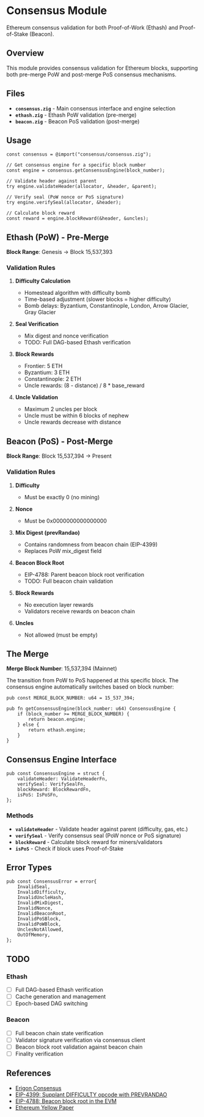 # Consensus Module

Ethereum consensus validation for both Proof-of-Work (Ethash) and Proof-of-Stake (Beacon).

## Overview

This module provides consensus validation for Ethereum blocks, supporting both pre-merge PoW and post-merge PoS consensus mechanisms.

## Files

- **`consensus.zig`** - Main consensus interface and engine selection
- **`ethash.zig`** - Ethash PoW validation (pre-merge)
- **`beacon.zig`** - Beacon PoS validation (post-merge)

## Usage

```zig
const consensus = @import("consensus/consensus.zig");

// Get consensus engine for a specific block number
const engine = consensus.getConsensusEngine(block_number);

// Validate header against parent
try engine.validateHeader(allocator, &header, &parent);

// Verify seal (PoW nonce or PoS signature)
try engine.verifySeal(allocator, &header);

// Calculate block reward
const reward = engine.blockReward(&header, &uncles);
```

## Ethash (PoW) - Pre-Merge

**Block Range**: Genesis → Block 15,537,393

### Validation Rules

1. **Difficulty Calculation**
   - Homestead algorithm with difficulty bomb
   - Time-based adjustment (slower blocks = higher difficulty)
   - Bomb delays: Byzantium, Constantinople, London, Arrow Glacier, Gray Glacier

2. **Seal Verification**
   - Mix digest and nonce verification
   - TODO: Full DAG-based Ethash verification

3. **Block Rewards**
   - Frontier: 5 ETH
   - Byzantium: 3 ETH
   - Constantinople: 2 ETH
   - Uncle rewards: (8 - distance) / 8 * base_reward

4. **Uncle Validation**
   - Maximum 2 uncles per block
   - Uncle must be within 6 blocks of nephew
   - Uncle rewards decrease with distance

## Beacon (PoS) - Post-Merge

**Block Range**: Block 15,537,394 → Present

### Validation Rules

1. **Difficulty**
   - Must be exactly 0 (no mining)

2. **Nonce**
   - Must be 0x0000000000000000

3. **Mix Digest (prevRandao)**
   - Contains randomness from beacon chain (EIP-4399)
   - Replaces PoW mix_digest field

4. **Beacon Block Root**
   - EIP-4788: Parent beacon block root verification
   - TODO: Full beacon chain validation

5. **Block Rewards**
   - No execution layer rewards
   - Validators receive rewards on beacon chain

6. **Uncles**
   - Not allowed (must be empty)

## The Merge

**Merge Block Number**: 15,537,394 (Mainnet)

The transition from PoW to PoS happened at this specific block. The consensus engine automatically switches based on block number:

```zig
pub const MERGE_BLOCK_NUMBER: u64 = 15_537_394;

pub fn getConsensusEngine(block_number: u64) ConsensusEngine {
    if (block_number >= MERGE_BLOCK_NUMBER) {
        return beacon.engine;
    } else {
        return ethash.engine;
    }
}
```

## Consensus Engine Interface

```zig
pub const ConsensusEngine = struct {
    validateHeader: ValidateHeaderFn,
    verifySeal: VerifySealFn,
    blockReward: BlockRewardFn,
    isPoS: IsPoSFn,
};
```

### Methods

- **`validateHeader`** - Validate header against parent (difficulty, gas, etc.)
- **`verifySeal`** - Verify consensus seal (PoW nonce or PoS signature)
- **`blockReward`** - Calculate block reward for miners/validators
- **`isPoS`** - Check if block uses Proof-of-Stake

## Error Types

```zig
pub const ConsensusError = error{
    InvalidSeal,
    InvalidDifficulty,
    InvalidUncleHash,
    InvalidMixDigest,
    InvalidNonce,
    InvalidBeaconRoot,
    InvalidPoSBlock,
    InvalidPoWBlock,
    UnclesNotAllowed,
    OutOfMemory,
};
```

## TODO

### Ethash
- [ ] Full DAG-based Ethash verification
- [ ] Cache generation and management
- [ ] Epoch-based DAG switching

### Beacon
- [ ] Full beacon chain state verification
- [ ] Validator signature verification via consensus client
- [ ] Beacon block root validation against beacon chain
- [ ] Finality verification

## References

- [Erigon Consensus](https://github.com/ledgerwatch/erigon/tree/main/consensus)
- [EIP-4399: Supplant DIFFICULTY opcode with PREVRANDAO](https://eips.ethereum.org/EIPS/eip-4399)
- [EIP-4788: Beacon block root in the EVM](https://eips.ethereum.org/EIPS/eip-4788)
- [Ethereum Yellow Paper](https://ethereum.github.io/yellowpaper/paper.pdf)

